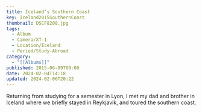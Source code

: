 ```yaml
---
title: Iceland’s Southern Coast
key: Iceland2015SouthernCoast
thumbnail: DSCF8208.jpg
tags:
  - Album
  - Camera/XT-1
  - Location/Iceland
  - Period/Study-Abroad
category:
  - "[[Albums]]"
published: 2015-06-09T00:00
date: 2024-02-04T14:18
updated: 2024-02-06T20:22
---
```

Returning from studying for a semester in Lyon, I met my dad and brother in Iceland where we briefly stayed in Reykjavik, and toured the southern coast.
